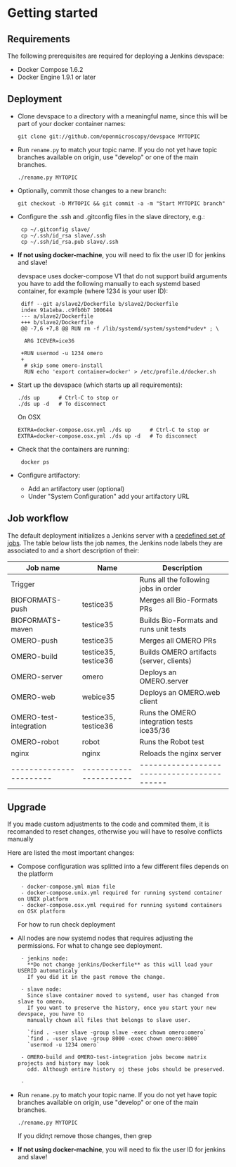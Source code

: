 # Getting started

## Requirements

The following prerequisites are required for deploying a Jenkins devspace:

*   Docker Compose 1.6.2
*   Docker Engine 1.9.1 or later

## Deployment

 *  Clone devspace to a directory with a meaningful name, since this will be
    part of your docker container names:

        git clone git://github.com/openmicroscopy/devspace MYTOPIC

 *  Run `rename.py` to match your topic name. If you do not yet have
    topic branches available on origin, use "develop" or one of the
    main branches.

        ./rename.py MYTOPIC

 *  Optionally, commit those changes to a new branch:

        git checkout -b MYTOPIC && git commit -a -m "Start MYTOPIC branch"

 * Configure the .ssh and .gitconfig files in the slave directory, e.g.:

        cp ~/.gitconfig slave/
        cp ~/.ssh/id_rsa slave/.ssh
        cp ~/.ssh/id_rsa.pub slave/.ssh

 * **If not using docker-machine**, you will need to fix the user ID
    for jenkins and slave!

    devspace uses docker-compose V1 that do not support build arguments
    you have to add the following manually to each systemd based container,
    for example (where 1234 is your user ID):

        diff --git a/slave2/Dockerfile b/slave2/Dockerfile
        index 91a1eba..c9fb0b7 100644
        --- a/slave2/Dockerfile
        +++ b/slave2/Dockerfile
        @@ -7,6 +7,8 @@ RUN rm -f /lib/systemd/system/systemd*udev* ; \

         ARG ICEVER=ice36

        +RUN usermod -u 1234 omero
        +
         # skip some omero-install
         RUN echo 'export container=docker' > /etc/profile.d/docker.sh

 *  Start up the devspace (which starts up all requirements):

        ./ds up      # Ctrl-C to stop or
        ./ds up -d   # To disconnect

    On OSX

        EXTRA=docker-compose.osx.yml ./ds up      # Ctrl-C to stop or
        EXTRA=docker-compose.osx.yml ./ds up -d   # To disconnect

 * Check that the containers are running:

        docker ps

 *  Configure artifactory:
    - Add an artifactory user (optional)
    - Under "System Configuration" add your artifactory URL

## Job workflow

The default deployment initializes a Jenkins server with a [predefined set of
jobs](homes/jobs). The table below lists the job names, the Jenkins node labels
they are associated to and a short description of their:

| Job name               | Name                 | Description                               |
| -----------------------|----------------------| ------------------------------------------|
| Trigger                |                      | Runs all the following jobs in order      |
| BIOFORMATS-push        | testice35            | Merges all Bio-Formats PRs                |
| BIOFORMATS-maven       | testice35            | Builds Bio-Formats and runs unit tests    |
| OMERO-push             | testice35            | Merges all OMERO PRs                      |
| OMERO-build            | testice35, testice36 | Builds OMERO artifacts (server, clients)  |
| OMERO-server           | omero                | Deploys an OMERO.server                   |
| OMERO-web              | webice35             | Deploys an OMERO.web client               |
| OMERO-test-integration | testice35, testice36 | Runs the OMERO integration tests ice35/36 |
| OMERO-robot            | robot                | Runs the Robot test                       |
| nginx                  | nginx                | Reloads the nginx server                  |
| -----------------------|----------------------| ------------------------------------------|


## Upgrade

If you made custom adjustments to the code and commited them, it is recomanded to reset changes,
otherwise you will have to resolve conflicts manually

Here are listed the most important changes:

 * Compose configuration was splitted into a few different files depends on the platform

        - docker-compose.yml mian file
        - docker-compose.unix.yml required for running systemd container on UNIX platform
        - docker-compose.osx.yml required for running systemd containers on OSX platform

   For how to run check deployment

 * All nodes are now systemd nodes that requires adjusting the permissions. For what to change
   see deployment.

        - jenkins node:
          **Do not change jenkins/Dockerfile** as this will load your USERID automaticaly
          If you did it in the past remove the change.

        - slave node:
          Since slave container moved to systemd, user has changed from slave to omero.
          If you want to preserve the history, once you start your new devspace, you have to
          manually chown all files that belongs to slave user.

          `find . -user slave -group slave -exec chown omero:omero`
          `find . -user slave -group 8000 -exec chown omero:8000`
          `usermod -u 1234 omero`

        - OMERO-build and OMERO-test-integration jobs become matrix projects and history may look
          odd. Although entire history oj these jobs should be preserved.

        - 

 *  Run `rename.py` to match your topic name. If you do not yet have
    topic branches available on origin, use "develop" or one of the
    main branches.

        ./rename.py MYTOPIC
 
    If you didn;t remove those changes, then grep

 * **If not using docker-machine**, you will need to fix the user ID
    for jenkins and slave!
